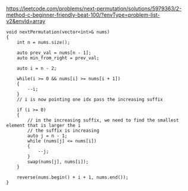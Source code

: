 https://leetcode.com/problems/next-permutation/solutions/5979363/2-method-c-beginner-friendly-beat-100/?envType=problem-list-v2&envId=array

```
void nextPermutation(vector<int>& nums) 
{
    int n = nums.size();

    auto prev_val = nums[n - 1];
    auto min_from_right = prev_val;

    auto i = n - 2;

    while(i >= 0 && nums[i] >= nums[i + 1])
    {
        --i;
    }
    // i is now pointing one idx pass the increasing suffix

    if (i >= 0)
    {
        // in the increasing suffix, we need to find the smallest element that is larger the i
        // the suffix is increasing
        auto j = n - 1;
        while (nums[j] <= nums[i])
        {
            --j;
        }
        swap(nums[j], nums[i]);
    }

    reverse(nums.begin() + i + 1, nums.end());
}
```
